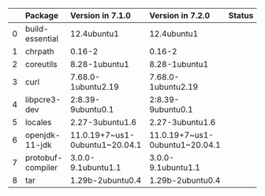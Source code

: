 <!-- markdown-link-check-disable -->

|    | Package           | Version in 7.1.0               | Version in 7.2.0               | Status   |
|---:|:------------------|:-------------------------------|:-------------------------------|:---------|
|  0 | build-essential   | 12.4ubuntu1                    | 12.4ubuntu1                    |          |
|  1 | chrpath           | 0.16-2                         | 0.16-2                         |          |
|  2 | coreutils         | 8.28-1ubuntu1                  | 8.28-1ubuntu1                  |          |
|  3 | curl              | 7.68.0-1ubuntu2.19             | 7.68.0-1ubuntu2.19             |          |
|  4 | libpcre3-dev      | 2:8.39-9ubuntu0.1              | 2:8.39-9ubuntu0.1              |          |
|  5 | locales           | 2.27-3ubuntu1.6                | 2.27-3ubuntu1.6                |          |
|  6 | openjdk-11-jdk    | 11.0.19+7~us1-0ubuntu1~20.04.1 | 11.0.19+7~us1-0ubuntu1~20.04.1 |          |
|  7 | protobuf-compiler | 3.0.0-9.1ubuntu1.1             | 3.0.0-9.1ubuntu1.1             |          |
|  8 | tar               | 1.29b-2ubuntu0.4               | 1.29b-2ubuntu0.4               |          |